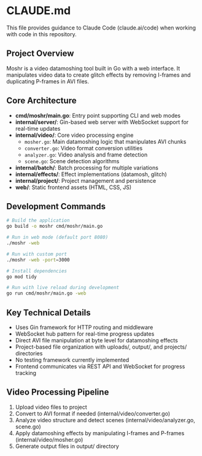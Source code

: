 # CLAUDE.md

This file provides guidance to Claude Code (claude.ai/code) when working with code in this repository.

## Project Overview

Moshr is a video datamoshing tool built in Go with a web interface. It manipulates video data to create glitch effects by removing I-frames and duplicating P-frames in AVI files.

## Core Architecture

- **cmd/moshr/main.go**: Entry point supporting CLI and web modes
- **internal/server/**: Gin-based web server with WebSocket support for real-time updates
- **internal/video/**: Core video processing engine
  - `mosher.go`: Main datamoshing logic that manipulates AVI chunks
  - `converter.go`: Video format conversion utilities
  - `analyzer.go`: Video analysis and frame detection
  - `scene.go`: Scene detection algorithms
- **internal/batch/**: Batch processing for multiple variations
- **internal/effects/**: Effect implementations (datamosh, glitch)
- **internal/project/**: Project management and persistence
- **web/**: Static frontend assets (HTML, CSS, JS)

## Development Commands

```bash
# Build the application
go build -o moshr cmd/moshr/main.go

# Run in web mode (default port 8080)
./moshr -web

# Run with custom port
./moshr -web -port=3000

# Install dependencies
go mod tidy

# Run with live reload during development
go run cmd/moshr/main.go -web
```

## Key Technical Details

- Uses Gin framework for HTTP routing and middleware
- WebSocket hub pattern for real-time progress updates
- Direct AVI file manipulation at byte level for datamoshing effects
- Project-based file organization with uploads/, output/, and projects/ directories
- No testing framework currently implemented
- Frontend communicates via REST API and WebSocket for progress tracking

## Video Processing Pipeline

1. Upload video files to project
2. Convert to AVI format if needed (internal/video/converter.go)
3. Analyze video structure and detect scenes (internal/video/analyzer.go, scene.go)
4. Apply datamoshing effects by manipulating I-frames and P-frames (internal/video/mosher.go)
5. Generate output files in output/ directory
